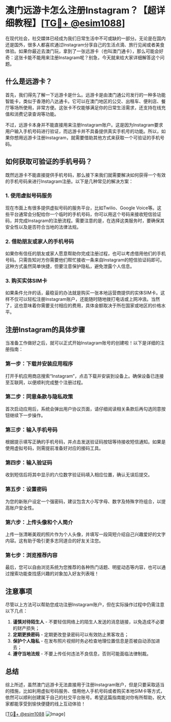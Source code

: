 # 澳门远游卡怎么注册Instagram？【超详细教程】[[TG💪+ @esim1088](https://t.me/s/esim1088)]

在现代社会，社交媒体已经成为我们日常生活中不可或缺的一部分。无论是在国内还是国外，很多人都喜欢通过Instagram分享自己的生活点滴、旅行见闻或者美食体验。如果你最近去澳门玩，拿到了一张远游卡（也叫澳门通卡），那么可能会好奇：这张卡能不能用来注册Instagram呢？别急，今天就来给大家详细解答这个问题。

## 什么是远游卡？

首先，我们得先了解一下远游卡是什么。远游卡是由澳门通公司发行的一种多功能智能卡，类似于香港的八达通卡。它可以在澳门地区的公交、出租车、便利店、餐厅等场所使用，非常方便。这张卡不仅能够满足你的日常生活需求，还支持在线充值和消费记录查询等功能。

不过，远游卡本身并不能直接用来注册Instagram账户。这是因为Instagram要求用户输入手机号码进行验证，而远游卡并不具备提供真实手机号的功能。所以，如果你想用远游卡注册Instagram，就需要借助其他方式来获取一个可验证的手机号码。

## 如何获取可验证的手机号码？

既然远游卡不能直接提供手机号码，那么接下来我们就需要解决如何获得一个有效的手机号码来进行Instagram注册。以下是几种常见的解决方案：

### 1. 使用虚拟号码服务

现在市面上有很多提供虚拟号码的服务平台，比如Twilio、Google Voice等。这些平台通常会分配给你一个临时的手机号码，你可以用这个号码来接收短信验证码，并完成Instagram的注册流程。需要注意的是，在选择这类服务时，要确保其安全性以及是否符合当地的法律法规。

### 2. 借助朋友或家人的手机号码

如果你有信任的朋友或家人愿意帮助你完成注册过程，也可以考虑借用他们的手机号码。只需告知对方你需要他们帮忙接收一条来自Instagram的短信验证码即可。这种方式虽然简单快捷，但要注意保护隐私，避免泄露个人信息。

### 3. 购买实体SIM卡

如果条件允许的话，最稳妥的办法就是购买一张本地运营商提供的实体SIM卡。这样不仅可以轻松注册Instagram账户，还能随时随地拨打电话或上网冲浪。当然了，这也意味着你需要支付相应的费用，具体金额取决于所在国家或地区的价格水平。

## 注册Instagram的具体步骤

当准备工作做好之后，就可以正式开始Instagram账号的创建啦！以下是详细的注册指南：

### 第一步：下载并安装应用程序

打开手机应用商店搜索“Instagram”，点击下载并安装到设备上。确保设备已连接至互联网，以便顺利完成整个注册过程。

### 第二步：同意条款与隐私政策

首次启动应用后，系统会弹出用户协议页面，请仔细阅读相关条款后再勾选同意按钮继续下一步操作。

### 第三步：输入手机号码

根据提示填写正确的手机号码，并点击发送验证码按钮等待接收短信通知。如果是使用虚拟号码，则需提前准备好对应的接码工具。

### 第四步：输入验证码

收到短信后将其中显示的六位数字验证码填入相应位置，确认无误后提交。

### 第五步：设置密码

为您的新账户设定一个强密码，建议包含大小写字母、数字及特殊字符组合，以提高账户安全性。

### 第六步：上传头像和个人简介

上传一张清晰美观的照片作为个人头像，并填写一段简短介绍自己兴趣爱好的文字内容。这有助于吸引更多志同道合的好友关注您。

### 第七步：浏览推荐内容

最后，您可以自由浏览系统为您推荐的各种热门话题、明星动态等内容，也可以通过搜索功能查找感兴趣的对象加入好友列表哦！

## 注意事项

尽管以上方法可以帮助您成功注册Instagram账户，但在实际操作过程中仍需注意以下几点：

1. **谨慎对待陌生人** - 不要轻信网络上的陌生人发送的消息链接，以免造成不必要的财产损失；
2. **定期更换密码** - 定期更改登录密码可以有效防止黑客攻击；
3. **保护个人隐私** - 在发布照片视频时务必检查地理位置信息是否被自动添加进去；
4. **遵守当地法规** - 不要上传任何违法不良信息，否则可能面临法律制裁。

## 总结

综上所述，虽然澳门远游卡无法直接用于注册Instagram账户，但是只要采取适当的措施，比如利用虚拟号码服务、借用他人手机号码或者购买本地SIM卡等方式，依然可以顺利创建属于自己的社交平台账号。希望这篇指南能对你有所帮助，祝大家都能享受到愉快便捷的线上互动体验！

[[TG💪+ @esim1088](https://t.me/s/esim1088) ![Image](https://i.postimg.cc/4NQfJmqS/Snipaste-2025-05-13-00-14-12.png)]